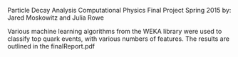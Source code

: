 Particle Decay Analysis
Computational Physics
Final Project
Spring 2015
by: Jared Moskowitz and Julia Rowe

Various machine learning algorithms from the WEKA library were used to classify
top quark events, with various numbers of features.  The results are outlined
in the finalReport.pdf 
